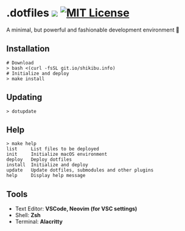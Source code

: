 # .dotfiles ![](https://img.shields.io/badge/platform-macOS-lightgray.svg) [![MIT License](http://img.shields.io/badge/license-MIT-green.svg?style=flat)](./doc/LICENSE.txt)

A minimal, but powerful and fashionable development environment :muscle:


## Installation

```shell
# Download
> bash <(curl -fsSL git.io/shikibu.info)
# Initialize and deploy
> make install
```

## Updating

```shell
> dotupdate
```

## Help

```shell
> make help
list     List files to be deployed
init     Initialize macOS environment
deploy   Deploy dotfiles
install  Initialize and deploy
update   Update dotfiles, submodules and other plugins
help     Display help message
```

## Tools
- Text Editor: **VSCode, Neovim (for VSC settings)**
- Shell: **Zsh**
- Terminal: **Alacritty**

